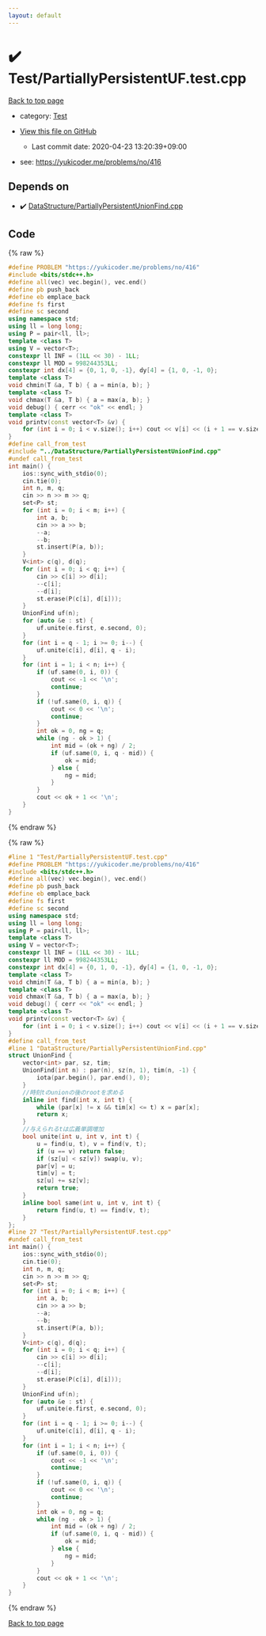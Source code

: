 ```yaml
---
layout: default
---
```


<!-- mathjax config similar to math.stackexchange -->
<script type="text/javascript" async
  src="https://cdnjs.cloudflare.com/ajax/libs/mathjax/2.7.5/MathJax.js?config=TeX-MML-AM_CHTML">
</script>
<script type="text/x-mathjax-config">
  MathJax.Hub.Config({
    TeX: { equationNumbers: { autoNumber: "AMS" }},
    tex2jax: {
      inlineMath: [ ['$','$'] ],
      processEscapes: true
    },
    "HTML-CSS": { matchFontHeight: false },
    displayAlign: "left",
    displayIndent: "2em"
  });
</script>

<script type="text/javascript" src="https://cdnjs.cloudflare.com/ajax/libs/jquery/3.4.1/jquery.min.js"></script>
<script src="https://cdn.jsdelivr.net/npm/jquery-balloon-js@1.1.2/jquery.balloon.min.js" integrity="sha256-ZEYs9VrgAeNuPvs15E39OsyOJaIkXEEt10fzxJ20+2I=" crossorigin="anonymous"></script>
<script type="text/javascript" src="../../assets/js/copy-button.js"></script>
<link rel="stylesheet" href="../../assets/css/copy-button.css" />


# :heavy_check_mark: Test/PartiallyPersistentUF.test.cpp

<a href="../../index.html">Back to top page</a>

* category: <a href="../../index.html#0cbc6611f5540bd0809a388dc95a615b">Test</a>
* <a href="{{ site.github.repository_url }}/blob/master/Test/PartiallyPersistentUF.test.cpp">View this file on GitHub</a>
    - Last commit date: 2020-04-23 13:20:39+09:00


* see: <a href="https://yukicoder.me/problems/no/416">https://yukicoder.me/problems/no/416</a>


## Depends on

* :heavy_check_mark: <a href="../../library/DataStructure/PartiallyPersistentUnionFind.cpp.html">DataStructure/PartiallyPersistentUnionFind.cpp</a>


## Code

<a id="unbundled"></a>
{% raw %}
```cpp
#define PROBLEM "https://yukicoder.me/problems/no/416"
#include <bits/stdc++.h>
#define all(vec) vec.begin(), vec.end()
#define pb push_back
#define eb emplace_back
#define fs first
#define sc second
using namespace std;
using ll = long long;
using P = pair<ll, ll>;
template <class T>
using V = vector<T>;
constexpr ll INF = (1LL << 30) - 1LL;
constexpr ll MOD = 998244353LL;
constexpr int dx[4] = {0, 1, 0, -1}, dy[4] = {1, 0, -1, 0};
template <class T>
void chmin(T &a, T b) { a = min(a, b); }
template <class T>
void chmax(T &a, T b) { a = max(a, b); }
void debug() { cerr << "ok" << endl; }
template <class T>
void printv(const vector<T> &v) {
    for (int i = 0; i < v.size(); i++) cout << v[i] << (i + 1 == v.size() ? '\n' : ' ');
}
#define call_from_test
#include "../DataStructure/PartiallyPersistentUnionFind.cpp"
#undef call_from_test
int main() {
    ios::sync_with_stdio(0);
    cin.tie(0);
    int n, m, q;
    cin >> n >> m >> q;
    set<P> st;
    for (int i = 0; i < m; i++) {
        int a, b;
        cin >> a >> b;
        --a;
        --b;
        st.insert(P(a, b));
    }
    V<int> c(q), d(q);
    for (int i = 0; i < q; i++) {
        cin >> c[i] >> d[i];
        --c[i];
        --d[i];
        st.erase(P(c[i], d[i]));
    }
    UnionFind uf(n);
    for (auto &e : st) {
        uf.unite(e.first, e.second, 0);
    }
    for (int i = q - 1; i >= 0; i--) {
        uf.unite(c[i], d[i], q - i);
    }
    for (int i = 1; i < n; i++) {
        if (uf.same(0, i, 0)) {
            cout << -1 << '\n';
            continue;
        }
        if (!uf.same(0, i, q)) {
            cout << 0 << '\n';
            continue;
        }
        int ok = 0, ng = q;
        while (ng - ok > 1) {
            int mid = (ok + ng) / 2;
            if (uf.same(0, i, q - mid)) {
                ok = mid;
            } else {
                ng = mid;
            }
        }
        cout << ok + 1 << '\n';
    }
}
```
{% endraw %}

<a id="bundled"></a>
{% raw %}
```cpp
#line 1 "Test/PartiallyPersistentUF.test.cpp"
#define PROBLEM "https://yukicoder.me/problems/no/416"
#include <bits/stdc++.h>
#define all(vec) vec.begin(), vec.end()
#define pb push_back
#define eb emplace_back
#define fs first
#define sc second
using namespace std;
using ll = long long;
using P = pair<ll, ll>;
template <class T>
using V = vector<T>;
constexpr ll INF = (1LL << 30) - 1LL;
constexpr ll MOD = 998244353LL;
constexpr int dx[4] = {0, 1, 0, -1}, dy[4] = {1, 0, -1, 0};
template <class T>
void chmin(T &a, T b) { a = min(a, b); }
template <class T>
void chmax(T &a, T b) { a = max(a, b); }
void debug() { cerr << "ok" << endl; }
template <class T>
void printv(const vector<T> &v) {
    for (int i = 0; i < v.size(); i++) cout << v[i] << (i + 1 == v.size() ? '\n' : ' ');
}
#define call_from_test
#line 1 "DataStructure/PartiallyPersistentUnionFind.cpp"
struct UnionFind {
    vector<int> par, sz, tim;
    UnionFind(int n) : par(n), sz(n, 1), tim(n, -1) {
        iota(par.begin(), par.end(), 0);
    }
    //時刻tのunionの後のrootを求める
    inline int find(int x, int t) {
        while (par[x] != x && tim[x] <= t) x = par[x];
        return x;
    }
    //与えられるtは広義単調増加
    bool unite(int u, int v, int t) {
        u = find(u, t), v = find(v, t);
        if (u == v) return false;
        if (sz[u] < sz[v]) swap(u, v);
        par[v] = u;
        tim[v] = t;
        sz[u] += sz[v];
        return true;
    }
    inline bool same(int u, int v, int t) {
        return find(u, t) == find(v, t);
    }
};
#line 27 "Test/PartiallyPersistentUF.test.cpp"
#undef call_from_test
int main() {
    ios::sync_with_stdio(0);
    cin.tie(0);
    int n, m, q;
    cin >> n >> m >> q;
    set<P> st;
    for (int i = 0; i < m; i++) {
        int a, b;
        cin >> a >> b;
        --a;
        --b;
        st.insert(P(a, b));
    }
    V<int> c(q), d(q);
    for (int i = 0; i < q; i++) {
        cin >> c[i] >> d[i];
        --c[i];
        --d[i];
        st.erase(P(c[i], d[i]));
    }
    UnionFind uf(n);
    for (auto &e : st) {
        uf.unite(e.first, e.second, 0);
    }
    for (int i = q - 1; i >= 0; i--) {
        uf.unite(c[i], d[i], q - i);
    }
    for (int i = 1; i < n; i++) {
        if (uf.same(0, i, 0)) {
            cout << -1 << '\n';
            continue;
        }
        if (!uf.same(0, i, q)) {
            cout << 0 << '\n';
            continue;
        }
        int ok = 0, ng = q;
        while (ng - ok > 1) {
            int mid = (ok + ng) / 2;
            if (uf.same(0, i, q - mid)) {
                ok = mid;
            } else {
                ng = mid;
            }
        }
        cout << ok + 1 << '\n';
    }
}

```
{% endraw %}

<a href="../../index.html">Back to top page</a>

